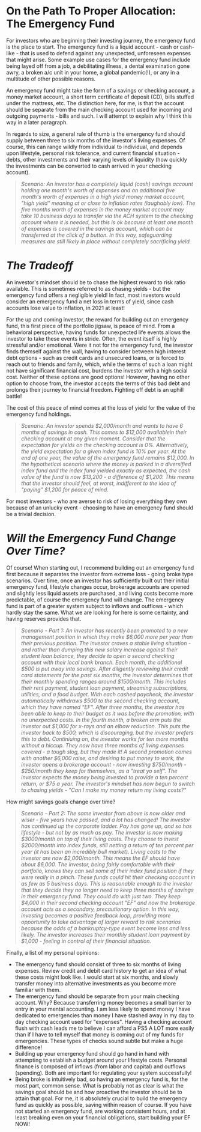 # On the Path To Proper Allocation: The Emergency Fund

For investors who are beginning their investing journey, the emergency fund is the place to start. The emergency fund is a liquid account - cash or cash-like - that is used to defend against any unexpected, unforeseen expenses that might arise. Some example use cases for the emergency fund include being layed off from a job, a debilitating illness, a dental examination gone awry, a broken a/c unit in your home, a global pandemic(!), or any in a multitude of other possible reasons.

An emergency fund might take the form of a savings or checking account, a money market account, a short term certificate of deposit (CD), bills stuffed under the mattress, etc. The distinction here, for me, is that the account should be separate from the main checking account used for incoming and outgoing payments - bills and such. I will attempt to explain why I think this way in a later paragraph.

In regards to size, a general rule of thumb is the emergency fund should supply between three to six months of the investor's living expenses. Of course, this can range wildly from individual to individual, and depends upon lifestyle, personal risk tolerance, and current financial situation - debts, other investments and their varying levels of liquidity (how quickly the investments can be converted to cash arrived in your checking account).

> *Scenario: An investor has a completely liquid (cash) savings account holding one month's worth of expenses and an additional five month's worth of expenses in a high yield money market account, "high yield" meaning at or close to inflation rates (laughably low). The five months worth of expenses in the money market account may take 10 business days to transfer via the ACH system to the checking account where it is needed, but this is ok because at least one month of expenses is covered in the savings account, which can be transferred at the click of a button. In this way, safeguarding measures are still likely in place without completely sacrificing yield.*

# *The Tradeoff*
An investor's mindset should be to chase the highest reward to risk ratio available. This is sometimes referred to as chasing yields - but the emergency fund offers a negligible yield! In fact, most investors would consider an emergency fund a net loss in terms of yield, since cash accounts lose value to inflation, in 2021 at least!

For the up and coming investor, the reward for building out an emergency fund, this first piece of the portfolio jigsaw, is peace of mind. From a behavioral perspective, having funds for unexpected life events allows the investor to take these events in stride.  Often, the event itself is highly stressful and/or emotional.  Were it not for the emergency fund, the investor finds themself against the wall, having to consider between high interest debt options - such as credit cards and unsecured loans, or is forced to reach out to friends and family, which, while the terms of such a loan might not have significant financial cost, burdens the investor with a high social cost.  Neither of these options are good options! However, having no other option to choose from, the investor accepts the terms of this bad debt and prolongs their journey to financial freedom. Fighting off debt is an uphill battle!

The cost of this peace of mind comes at the loss of yield for the value of the emergency fund holdings.

> *Scenario: An investor spends $2,000/month and wants to have 6 months of savings in cash. This comes to $12,000 availablein their checking account at any given moment. Consider that the expectation for yields on the checking account is 0%. Alternatively, the yield expectation for a given index fund is 10% per year. At the end of one year, the value of the emergency fund remains $12,000. In the hypothetical scenario where the money is parked in a diversified index fund and the index fund yielded exactly as expected, the cash value of the fund is now $13,200 - a difference of $1,200. This means that the investor should feel, at worst, indifferent to the idea of "paying" $1,200 for peace of mind.*

For most investors - who are averse to risk of losing everything they own because of an unlucky event - choosing to have an emergency fund should be a trivial decision.

# *Will the Emergency Fund Change Over Time?*
Of course! When starting out, I recommend building out an emergency fund first because it separates the investor from extreme loss - going broke type scenarios. Over time, once an investor has sufficiently built out their initial emergency fund, lifestyle changes occur, brokerage accounts are opened and slightly less liquid assets are purchased, and living costs become more predictable, of course the emergency fund will change. The emergency fund is part of a greater system subject to inflows and outflows - which hardly stay the same. What we are looking for here is some certainty, and having reserves provides that.

> *Scenario - Part 1: An investor has recently been promoted to a new management position in which they make $6,000 more per year than their previous position. The investor craves a stable living situation - and rather than dumping this new salary increase against their student loan balance, they decide to open a second checking account with their local bank branch. Each month, the additional $500 is put away into savings. After diligently reviewing their credit card statements for the past six months, the investor determines that their monthly spending ranges around $1500/month.  This includes their rent payment, student loan payment, streaming subscriptions, utilities, and a food budget. With each cashed paycheck, the investor automatically withdraws $500 to the second checking account, which they have named "EF". After three months, the investor has been able to keep to their budget as it was before the promotion, with no unexpected costs. In the fourth month, a broken arm puts the investor out $1,000 for x-rays and an elbow reduction. This puts the investor back to $500, which is discouraging, but the investor prefers this to debt. Continiuing on, the investor works for ten more months without a hiccup.  They now have three months of living expenses covered - a tough slog, but they made it! A second promotion comes with another $6,000 raise, and desiring to put money to work, the investor opens a brokerage account - now investing $750/month - $250/month they keep for themselves, as a "treat yo self". The investor expects the money being invested to provide a ten percent return, or $75 a year. The investor's mindset has now begun to switch to chasing yields - "Can I make my money return my living costs?"*

How might savings goals change over time?

> *Scenario - Part 2: The same investor from above is now older and wiser - five years have passed, and a lot has changed! The investor has continued up the corporate ladder. Pay has gone up, and so has lifestyle - but not by as much as pay. The investor is now making $3000/month on top of their living costs. They choose to invest $2000/month into index funds, still netting a return of ten percent per year (it has been an incredibly bull market). Living costs to the investor are now $2,000/month. This means the EF should have about $6,000. The investor, being fairly comfortable with their portfolio, knows they can sell some of their index fund position if they were really in a pinch. These funds could hit their checking account in as few as 5 business days. This is reasonable enough to the investor that they decide they no longer need to keep three months of savings in their emergency fund. They could do with just two. They keep $4,000 in their second checking account "EF" and now the brokerage account acts as a secondary, precautionary option. In this way, investing becomes a positive feedback loop, providing more opportunity to take advantage of larger reward to risk scenarios because the odds of a bankruptcy-type event become less and less likely. The investor increases their monthly student loan payment by $1,000 - feeling in control of their financial situation.*

Finally, a list of my personal opinions:

- The emergency fund should consist of three to six months of living expenses.  Review credit and debit card history to get an idea of what these costs might look like. I would start at six months, and slowly transfer money into alternative investments as you become more familiar with them.
- The emergency fund should be separate from your main checking account. Why? Because transferring money becomes a small barrier to entry in your mental accounting. I am less likely to spend money I have dedicated to emergencies than money I have stashed away in my day to day checking account used for "expenses". Having a checking account flush with cash leads me to believe I can afford a PS5 A LOT more easily than if I have to tell myself that money is coming out of my funds for emergencies. These types of checks sound subtle but make a huge difference!
- Building up your emergency fund should go hand in hand with attempting to establish a budget around your lifestyle costs. Personal finance is composed of inflows (from labor and capital) and outflows (spending). Both are important for regulating your system successfully!
- Being broke is intuitively bad, so having an emergency fund is, for the most part, common sense. What is probably not as clear is what the savings goal should be and how proactive the investor should be to attain that goal. For me, it is absolutely crucial to build the emergency fund as quickly as possible, saving within reason of course. If you have not started an emergency fund, are working consistent hours, and at least breaking even on your financial obligations, start building your EF NOW!


